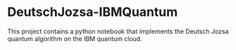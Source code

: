 # DeutschJozsa-IBMQuantum
This project contains a python notebook that implements the Deutsch Jozsa quantum algorithm on the IBM quantum cloud.
